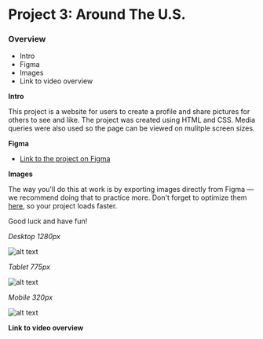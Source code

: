 # Project 3: Around The U.S.

### Overview

- Intro
- Figma
- Images
- Link to video overview

**Intro**

This project is a website for users to create a profile and share pictures for others to see and like. The project was created using HTML and CSS. Media queries were also used so the page can be viewed on mulitple screen sizes.

**Figma**

- [Link to the project on Figma](https://www.figma.com/file/ii4xxsJ0ghevUOcssTlHZv/Sprint-3%3A-Around-the-US?node-id=0%3A1)

**Images**

The way you'll do this at work is by exporting images directly from Figma — we recommend doing that to practice more. Don't forget to optimize them [here](https://tinypng.com/), so your project loads faster.

Good luck and have fun!

_Desktop 1280px_

![alt text](../Readme/aroundtheus1280.png)

_Tablet 775px_

![alt text](../Readme/aroundtheus775.png)

_Mobile 320px_

![alt text](../Readme/aroundtheus320.png)

**Link to video overview**
